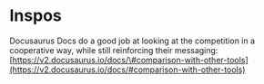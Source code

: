 # Inspos

Docusaurus Docs do a good job at looking at the competition in a cooperative way, while still reinforcing their messaging: [https://v2.docusaurus.io/docs/\#comparison-with-other-tools](https://v2.docusaurus.io/docs/#comparison-with-other-tools)

